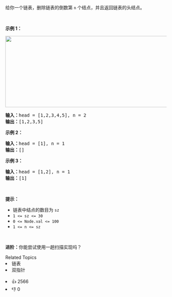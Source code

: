 <p>给你一个链表，删除链表的倒数第&nbsp;<code>n</code><em>&nbsp;</em>个结点，并且返回链表的头结点。</p>

<p>&nbsp;</p>

<p><strong>示例 1：</strong></p> 
<img alt="" src="https://assets.leetcode.com/uploads/2020/10/03/remove_ex1.jpg" style="width: 542px; height: 222px;" /> 
<pre>
<strong>输入：</strong>head = [1,2,3,4,5], n = 2
<strong>输出：</strong>[1,2,3,5]
</pre>

<p><strong>示例 2：</strong></p>

<pre>
<strong>输入：</strong>head = [1], n = 1
<strong>输出：</strong>[]
</pre>

<p><strong>示例 3：</strong></p>

<pre>
<strong>输入：</strong>head = [1,2], n = 1
<strong>输出：</strong>[1]
</pre>

<p>&nbsp;</p>

<p><strong>提示：</strong></p>

<ul> 
 <li>链表中结点的数目为 <code>sz</code></li> 
 <li><code>1 &lt;= sz &lt;= 30</code></li> 
 <li><code>0 &lt;= Node.val &lt;= 100</code></li> 
 <li><code>1 &lt;= n &lt;= sz</code></li> 
</ul>

<p>&nbsp;</p>

<p><strong>进阶：</strong>你能尝试使用一趟扫描实现吗？</p>

<div><div>Related Topics</div><div><li>链表</li><li>双指针</li></div></div><br><div><li>👍 2566</li><li>👎 0</li></div>